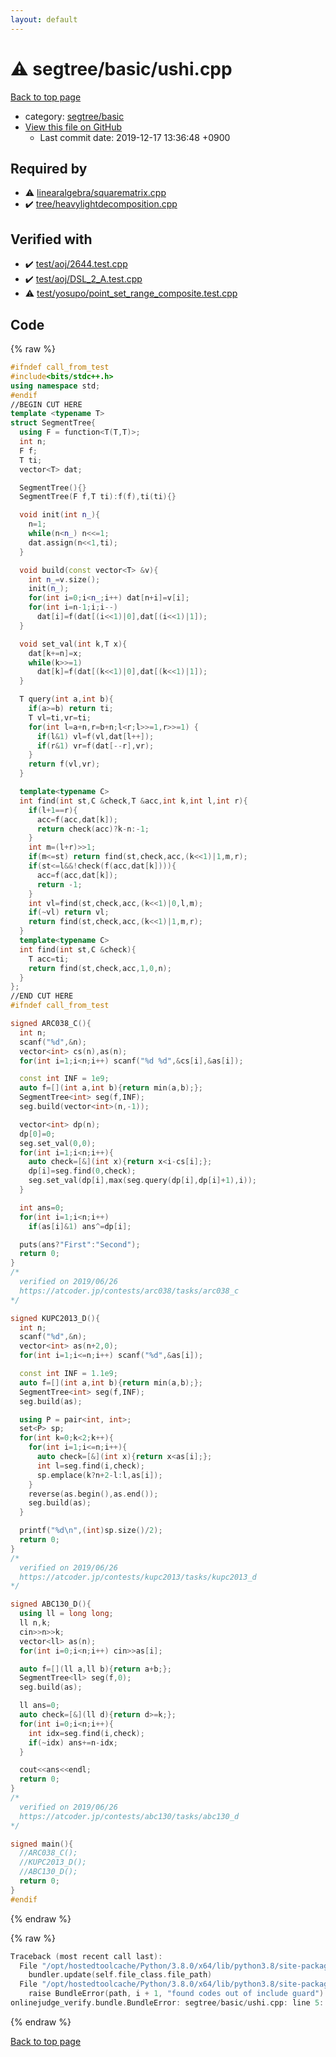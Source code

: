 ```yaml
---
layout: default
---
```


<!-- mathjax config similar to math.stackexchange -->
<script type="text/javascript" async
  src="https://cdnjs.cloudflare.com/ajax/libs/mathjax/2.7.5/MathJax.js?config=TeX-MML-AM_CHTML">
</script>
<script type="text/x-mathjax-config">
  MathJax.Hub.Config({
    TeX: { equationNumbers: { autoNumber: "AMS" }},
    tex2jax: {
      inlineMath: [ ['$','$'] ],
      processEscapes: true
    },
    "HTML-CSS": { matchFontHeight: false },
    displayAlign: "left",
    displayIndent: "2em"
  });
</script>

<script type="text/javascript" src="https://cdnjs.cloudflare.com/ajax/libs/jquery/3.4.1/jquery.min.js"></script>
<script src="https://cdn.jsdelivr.net/npm/jquery-balloon-js@1.1.2/jquery.balloon.min.js" integrity="sha256-ZEYs9VrgAeNuPvs15E39OsyOJaIkXEEt10fzxJ20+2I=" crossorigin="anonymous"></script>
<script type="text/javascript" src="../../../assets/js/copy-button.js"></script>
<link rel="stylesheet" href="../../../assets/css/copy-button.css" />


# :warning: segtree/basic/ushi.cpp

<a href="../../../index.html">Back to top page</a>

* category: <a href="../../../index.html#d554a8ac704505de7b361b88fc36eeb2">segtree/basic</a>
* <a href="{{ site.github.repository_url }}/blob/master/segtree/basic/ushi.cpp">View this file on GitHub</a>
    - Last commit date: 2019-12-17 13:36:48 +0900




## Required by

* :warning: <a href="../../linearalgebra/squarematrix.cpp.html">linearalgebra/squarematrix.cpp</a>
* :heavy_check_mark: <a href="../../tree/heavylightdecomposition.cpp.html">tree/heavylightdecomposition.cpp</a>


## Verified with

* :heavy_check_mark: <a href="../../../verify/test/aoj/2644.test.cpp.html">test/aoj/2644.test.cpp</a>
* :heavy_check_mark: <a href="../../../verify/test/aoj/DSL_2_A.test.cpp.html">test/aoj/DSL_2_A.test.cpp</a>
* :warning: <a href="../../../verify/test/yosupo/point_set_range_composite.test.cpp.html">test/yosupo/point_set_range_composite.test.cpp</a>


## Code

<a id="unbundled"></a>
{% raw %}
```cpp
#ifndef call_from_test
#include<bits/stdc++.h>
using namespace std;
#endif
//BEGIN CUT HERE
template <typename T>
struct SegmentTree{
  using F = function<T(T,T)>;
  int n;
  F f;
  T ti;
  vector<T> dat;

  SegmentTree(){}
  SegmentTree(F f,T ti):f(f),ti(ti){}

  void init(int n_){
    n=1;
    while(n<n_) n<<=1;
    dat.assign(n<<1,ti);
  }

  void build(const vector<T> &v){
    int n_=v.size();
    init(n_);
    for(int i=0;i<n_;i++) dat[n+i]=v[i];
    for(int i=n-1;i;i--)
      dat[i]=f(dat[(i<<1)|0],dat[(i<<1)|1]);
  }

  void set_val(int k,T x){
    dat[k+=n]=x;
    while(k>>=1)
      dat[k]=f(dat[(k<<1)|0],dat[(k<<1)|1]);
  }

  T query(int a,int b){
    if(a>=b) return ti;
    T vl=ti,vr=ti;
    for(int l=a+n,r=b+n;l<r;l>>=1,r>>=1) {
      if(l&1) vl=f(vl,dat[l++]);
      if(r&1) vr=f(dat[--r],vr);
    }
    return f(vl,vr);
  }

  template<typename C>
  int find(int st,C &check,T &acc,int k,int l,int r){
    if(l+1==r){
      acc=f(acc,dat[k]);
      return check(acc)?k-n:-1;
    }
    int m=(l+r)>>1;
    if(m<=st) return find(st,check,acc,(k<<1)|1,m,r);
    if(st<=l&&!check(f(acc,dat[k]))){
      acc=f(acc,dat[k]);
      return -1;
    }
    int vl=find(st,check,acc,(k<<1)|0,l,m);
    if(~vl) return vl;
    return find(st,check,acc,(k<<1)|1,m,r);
  }
  template<typename C>
  int find(int st,C &check){
    T acc=ti;
    return find(st,check,acc,1,0,n);
  }
};
//END CUT HERE
#ifndef call_from_test

signed ARC038_C(){
  int n;
  scanf("%d",&n);
  vector<int> cs(n),as(n);
  for(int i=1;i<n;i++) scanf("%d %d",&cs[i],&as[i]);

  const int INF = 1e9;
  auto f=[](int a,int b){return min(a,b);};
  SegmentTree<int> seg(f,INF);
  seg.build(vector<int>(n,-1));

  vector<int> dp(n);
  dp[0]=0;
  seg.set_val(0,0);
  for(int i=1;i<n;i++){
    auto check=[&](int x){return x<i-cs[i];};
    dp[i]=seg.find(0,check);
    seg.set_val(dp[i],max(seg.query(dp[i],dp[i]+1),i));
  }

  int ans=0;
  for(int i=1;i<n;i++)
    if(as[i]&1) ans^=dp[i];

  puts(ans?"First":"Second");
  return 0;
}
/*
  verified on 2019/06/26
  https://atcoder.jp/contests/arc038/tasks/arc038_c
*/

signed KUPC2013_D(){
  int n;
  scanf("%d",&n);
  vector<int> as(n+2,0);
  for(int i=1;i<=n;i++) scanf("%d",&as[i]);

  const int INF = 1.1e9;
  auto f=[](int a,int b){return min(a,b);};
  SegmentTree<int> seg(f,INF);
  seg.build(as);

  using P = pair<int, int>;
  set<P> sp;
  for(int k=0;k<2;k++){
    for(int i=1;i<=n;i++){
      auto check=[&](int x){return x<as[i];};
      int l=seg.find(i,check);
      sp.emplace(k?n+2-l:l,as[i]);
    }
    reverse(as.begin(),as.end());
    seg.build(as);
  }

  printf("%d\n",(int)sp.size()/2);
  return 0;
}
/*
  verified on 2019/06/26
  https://atcoder.jp/contests/kupc2013/tasks/kupc2013_d
*/

signed ABC130_D(){
  using ll = long long;
  ll n,k;
  cin>>n>>k;
  vector<ll> as(n);
  for(int i=0;i<n;i++) cin>>as[i];

  auto f=[](ll a,ll b){return a+b;};
  SegmentTree<ll> seg(f,0);
  seg.build(as);

  ll ans=0;
  auto check=[&](ll d){return d>=k;};
  for(int i=0;i<n;i++){
    int idx=seg.find(i,check);
    if(~idx) ans+=n-idx;
  }

  cout<<ans<<endl;
  return 0;
}
/*
  verified on 2019/06/26
  https://atcoder.jp/contests/abc130/tasks/abc130_d
*/

signed main(){
  //ARC038_C();
  //KUPC2013_D();
  //ABC130_D();
  return 0;
}
#endif

```
{% endraw %}

<a id="bundled"></a>
{% raw %}
```cpp
Traceback (most recent call last):
  File "/opt/hostedtoolcache/Python/3.8.0/x64/lib/python3.8/site-packages/onlinejudge_verify/docs.py", line 345, in write_contents
    bundler.update(self.file_class.file_path)
  File "/opt/hostedtoolcache/Python/3.8.0/x64/lib/python3.8/site-packages/onlinejudge_verify/bundle.py", line 125, in update
    raise BundleError(path, i + 1, "found codes out of include guard")
onlinejudge_verify.bundle.BundleError: segtree/basic/ushi.cpp: line 5: found codes out of include guard

```
{% endraw %}

<a href="../../../index.html">Back to top page</a>

